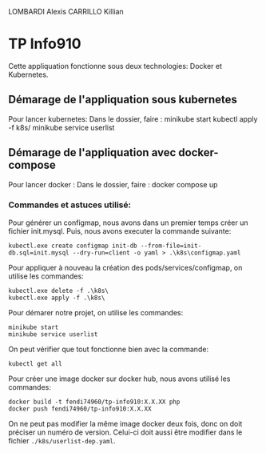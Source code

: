 LOMBARDI Alexis
CARRILLO Killian

# TP Info910

Cette appliquation fonctionne  sous deux technologies: Docker et Kubernetes.

## Démarage de l'appliquation sous kubernetes

Pour lancer kubernetes:
  Dans le dossier, faire :
    minikube start
    kubectl apply -f k8s/
    minikube service userlist

## Démarage de l'appliquation avec docker-compose

Pour lancer docker :
  Dans le dossier, faire :
    docker compose up

### Commandes et astuces utilisé:

Pour générer un configmap, nous avons dans un premier temps créer un fichier init.mysql.
Puis, nous avons executer la commande suivante:
```
kubectl.exe create configmap init-db --from-file=init-db.sql=init.mysql --dry-run=client -o yaml > .\k8s\configmap.yaml
```

Pour appliquer à nouveau la création des pods/services/configmap, on utilise les commandes:
```
kubectl.exe delete -f .\k8s\
kubectl.exe apply -f .\k8s\
```

Pour démarer notre projet, on utilise les commandes:
```
minikube start
minikube service userlist
```

On peut vérifier que tout fonctionne bien avec la commande:
```
kubectl get all
```

Pour créer une image docker sur docker hub, nous avons utilisé les commandes:
```
docker build -t fendi74960/tp-info910:X.X.XX php
docker push fendi74960/tp-info910:X.X.XX
```

On ne peut pas modifier la même image docker deux fois, donc on doit préciser un numéro de version. Celui-ci doit aussi être modifier dans le fichier `./k8s/userlist-dep.yaml`.